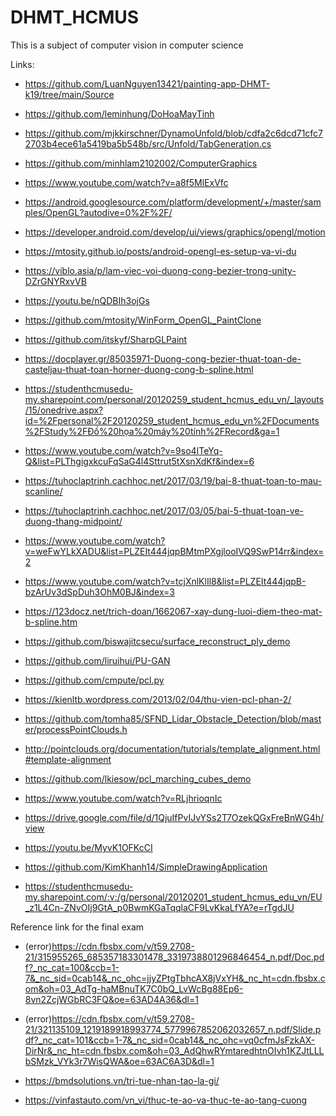 # DHMT_HCMUS
This is a subject of computer vision in computer science

Links:
* https://github.com/LuanNguyen13421/painting-app-DHMT-k19/tree/main/Source

* https://github.com/leminhung/DoHoaMayTinh

* https://github.com/mjkkirschner/DynamoUnfold/blob/cdfa2c6dcd71cfc72703b4ece61a5419ba5b548b/src/Unfold/TabGeneration.cs

* https://github.com/minhlam2102002/ComputerGraphics

* https://www.youtube.com/watch?v=a8f5MlExVfc

* https://android.googlesource.com/platform/development/+/master/samples/OpenGL?autodive=0%2F%2F/

* https://developer.android.com/develop/ui/views/graphics/opengl/motion

* https://mtosity.github.io/posts/android-opengl-es-setup-va-vi-du

* https://viblo.asia/p/lam-viec-voi-duong-cong-bezier-trong-unity-DZrGNYRxvVB

* https://youtu.be/nQDBIh3ojGs

* https://github.com/mtosity/WinForm_OpenGL_PaintClone

* https://github.com/itskyf/SharpGLPaint

* https://docplayer.gr/85035971-Duong-cong-bezier-thuat-toan-de-casteljau-thuat-toan-horner-duong-cong-b-spline.html

* https://studenthcmusedu-my.sharepoint.com/personal/20120259_student_hcmus_edu_vn/_layouts/15/onedrive.aspx?id=%2Fpersonal%2F20120259_student_hcmus_edu_vn%2FDocuments%2FStudy%2FĐồ%20họa%20máy%20tính%2FRecord&ga=1

* https://www.youtube.com/watch?v=9so4ITeYq-Q&list=PLThgigxkcuFqSaG4l4Sttrut5tXsnXdKf&index=6

* https://tuhoclaptrinh.cachhoc.net/2017/03/19/bai-8-thuat-toan-to-mau-scanline/

* https://tuhoclaptrinh.cachhoc.net/2017/03/05/bai-5-thuat-toan-ve-duong-thang-midpoint/

* https://www.youtube.com/watch?v=weFwYLkXADU&list=PLZEIt444jqpBMtmPXgjlooIVQ9SwP14rr&index=2

* https://www.youtube.com/watch?v=tcjXnlKlIl8&list=PLZEIt444jqpB-bzArUv3dSpDuh3OhM0BJ&index=3

* https://123docz.net/trich-doan/1662067-xay-dung-luoi-diem-theo-mat-b-spline.htm

* https://github.com/biswajitcsecu/surface_reconstruct_ply_demo

* https://github.com/liruihui/PU-GAN

* https://github.com/cmpute/pcl.py

* https://kienltb.wordpress.com/2013/02/04/thu-vien-pcl-phan-2/

* https://github.com/tomha85/SFND_Lidar_Obstacle_Detection/blob/master/processPointClouds.h

* http://pointclouds.org/documentation/tutorials/template_alignment.html#template-alignment

* https://github.com/lkiesow/pcl_marching_cubes_demo

* https://www.youtube.com/watch?v=RLjhrioqnIc

* https://drive.google.com/file/d/1QjuIfPvIJvYSs2T7OzekQGxFreBnWG4h/view

* https://youtu.be/MyvK1OFKcCI

* https://github.com/KimKhanh14/SimpleDrawingApplication

* https://studenthcmusedu-my.sharepoint.com/:v:/g/personal/20120201_student_hcmus_edu_vn/EU_z1L4Cn-ZNvOIj9GtA_p0BwmKGaTqqlaCF9LvKkaLfYA?e=rTgdJU


Reference link for the final exam
* (error)https://cdn.fbsbx.com/v/t59.2708-21/315955265_685357183301478_3319738801296846454_n.pdf/Doc.pdf?_nc_cat=100&ccb=1-7&_nc_sid=0cab14&_nc_ohc=jjyZPtgTbhcAX8jVxYH&_nc_ht=cdn.fbsbx.com&oh=03_AdTg-haMBnuTK7C0bQ_LvWcBg88Ep6-8vn2ZcjWGbRC3FQ&oe=63AD4A36&dl=1

* (error)https://cdn.fbsbx.com/v/t59.2708-21/321135109_1219189918993774_5779967852062032657_n.pdf/Slide.pdf?_nc_cat=101&ccb=1-7&_nc_sid=0cab14&_nc_ohc=vq0cfmJsFzkAX-DirNr&_nc_ht=cdn.fbsbx.com&oh=03_AdQhwRYmtaredhtnOIvh1KZJtLLLbSMzk_VYk3r7WisQWA&oe=63AC6A3D&dl=1

* https://bmdsolutions.vn/tri-tue-nhan-tao-la-gi/

* https://vinfastauto.com/vn_vi/thuc-te-ao-va-thuc-te-ao-tang-cuong
